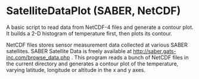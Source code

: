 # SatelliteDataPlot (SABER, NetCDF)
A basic script to read data from NetCDF-4 files and generate a contour plot. It builds a 2-D histogram of temperature first, then plots its contour.

NetCDF files stores sensor measurement data collected at various SABER satellites. SABER Satellite Data is freely available at http://saber.gats-inc.com/browse_data.php .
This program reads a bunch of NetCDF files in the current directory and generates a contour plot of the temperature, varying latitude, longitude or altitude in the x and y axes.
